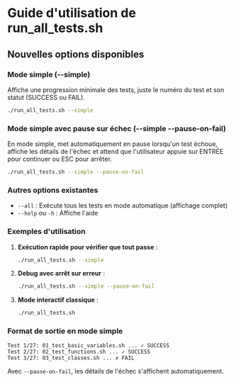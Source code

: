 # Guide d'utilisation de run_all_tests.sh

## Nouvelles options disponibles

### Mode simple (--simple)
Affiche une progression minimale des tests, juste le numéro du test et son statut (SUCCESS ou FAIL).

```bash
./run_all_tests.sh --simple
```

### Mode simple avec pause sur échec (--simple --pause-on-fail)
En mode simple, met automatiquement en pause lorsqu'un test échoue, affiche les détails de l'échec et attend que l'utilisateur appuie sur ENTRÉE pour continuer ou ESC pour arrêter.

```bash
./run_all_tests.sh --simple --pause-on-fail
```

### Autres options existantes

- `--all` : Exécute tous les tests en mode automatique (affichage complet)
- `--help` ou `-h` : Affiche l'aide

### Exemples d'utilisation

1. **Exécution rapide pour vérifier que tout passe** :
   ```bash
   ./run_all_tests.sh --simple
   ```

2. **Debug avec arrêt sur erreur** :
   ```bash
   ./run_all_tests.sh --simple --pause-on-fail
   ```

3. **Mode interactif classique** :
   ```bash
   ./run_all_tests.sh
   ```

### Format de sortie en mode simple

```
Test 1/27: 01_test_basic_variables.sh ... ✓ SUCCESS
Test 2/27: 02_test_functions.sh ... ✓ SUCCESS
Test 3/27: 03_test_classes.sh ... ✗ FAIL
```

Avec `--pause-on-fail`, les détails de l'échec s'affichent automatiquement.
